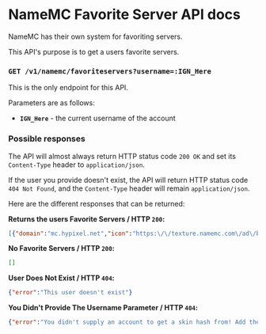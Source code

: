# NameMC Favorite Server API docs
NameMC has their own system for favoriting servers.

This API's purpose is to get a users favorite servers.

### `GET /v1/namemc/favoriteservers?username=:IGN_Here`
This is the only endpoint for this API.

Parameters are as follows:
- **`IGN_Here`** - the current username of the account

### Possible responses

The API will almost always return HTTP status code `200 OK` and set its `Content-Type` header to `application/json`.

If the user you provide doesn't exist, the API will return HTTP status code `404 Not Found`, and the `Content-Type` header will remain `application/json`.

Here are the different responses that can be returned:

**Returns the users Favorite Servers / HTTP `200`:**
```json
[{"domain":"mc.hypixel.net","icon":"https:\/\/texture.namemc.com\/ad\/bf\/adbf2b8031965b50.png","name":"Hypixel","url":"https:\/\/namemc.com\/server\/mc.hypixel.net"}]
```

**No Favorite Servers / HTTP `200`:**
```json
[]
```

**User Does Not Exist / HTTP `404`:**
```json
{"error":"This user doesn't exist"}
```

**You Didn't Provide The Username Parameter / HTTP `404`:**
```json
{"error":"You didn't supply an account to get a skin hash from! Add the parameter ?username=IGN_HERE."}
```
